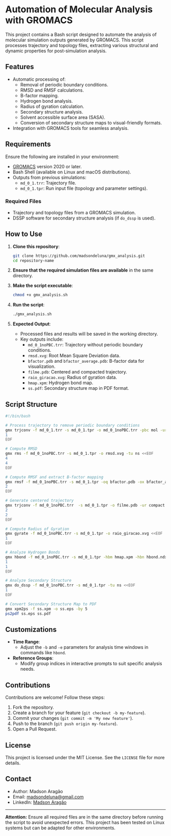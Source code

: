 # Automation of Molecular Analysis with GROMACS

This project contains a Bash script designed to automate the analysis of molecular simulation outputs generated by GROMACS. This script processes trajectory and topology files, extracting various structural and dynamic properties for post-simulation analysis.

## Features

- Automatic processing of:
  - Removal of periodic boundary conditions.
  - RMSD and RMSF calculations.
  - B-factor mapping.
  - Hydrogen bond analysis.
  - Radius of gyration calculation.
  - Secondary structure analysis.
  - Solvent accessible surface area (SASA).
  - Conversion of secondary structure maps to visual-friendly formats.
- Integration with GROMACS tools for seamless analysis.

## Requirements

Ensure the following are installed in your environment:

- [GROMACS](http://www.gromacs.org/) version 2020 or later.
- Bash Shell (available on Linux and macOS distributions).
- Outputs from previous simulations:
  - `md_0_1.trr`: Trajectory file.
  - `md_0_1.tpr`: Run input file (topology and parameter settings).

### Required Files

- Trajectory and topology files from a GROMACS simulation.
- DSSP software for secondary structure analysis (if `do_dssp` is used).

## How to Use

1. **Clone this repository**:
   ```bash
   git clone https://github.com/madsondeluna/gmx_analysis.git
   cd repository-name
   ```

2. **Ensure that the required simulation files are available** in the same directory.

3. **Make the script executable**:
   ```bash
   chmod +x gmx_analysis.sh
   ```

4. **Run the script**:
   ```bash
   ./gmx_analysis.sh
   ```

5. **Expected Output**:
   - Processed files and results will be saved in the working directory.
   - Key outputs include:
     - `md_0_1noPBC.trr`: Trajectory without periodic boundary conditions.
     - `rmsd.xvg`: Root Mean Square Deviation data.
     - `bfactor.pdb` and `bfactor_average.pdb`: B-factor data for visualization.
     - `filme.pdb`: Centered and compacted trajectory.
     - `raio_giracao.xvg`: Radius of gyration data.
     - `hmap.xpm`: Hydrogen bond map.
     - `ss.pdf`: Secondary structure map in PDF format.

## Script Structure

```bash
#!/bin/bash

# Process trajectory to remove periodic boundary conditions
gmx trjconv -f md_0_1.trr -s md_0_1.tpr -o md_0_1noPBC.trr -pbc mol -ur compact <<EOF
1
EOF

# Compute RMSD
gmx rms -f md_0_1noPBC.trr -s md_0_1.tpr -o rmsd.xvg -tu ns <<EOF
4
4
EOF

# Compute RMSF and extract B-factor mapping
gmx rmsf -f md_0_1noPBC.trr -s md_0_1.tpr -oq bfactor.pdb -ox bfactor_average.pdb -res <<EOF
2
EOF

# Generate centered trajectory
gmx trjconv -f md_0_1noPBC.trr  -s md_0_1.tpr -o filme.pdb -ur compact -center -pbc mol <<EOF
2
2
EOF

# Compute Radius of Gyration
gmx gyrate -f md_0_1noPBC.trr -s md_0_1.tpr -o raio_giracao.xvg <<EOF
1
EOF

# Analyze Hydrogen Bonds
gmx hbond -f md_0_1noPBC.trr -s md_0_1.tpr -hbm hmap.xpm -hbn hbond.ndx -b 1 -e 10000 <<EOF
1
1
EOF

# Analyze Secondary Structure
gmx do_dssp -f md_0_1noPBC.trr -s md_0_1.tpr -tu ns <<EOF
1
EOF

# Convert Secondary Structure Map to PDF
gmx xpm2ps -f ss.xpm -o ss.eps -by 5
ps2pdf ss.eps ss.pdf
```

## Customizations

- **Time Range**:
  - Adjust the `-b` and `-e` parameters for analysis time windows in commands like `hbond`.
- **Reference Groups**:
  - Modify group indices in interactive prompts to suit specific analysis needs.

## Contributions

Contributions are welcome! Follow these steps:

1. Fork the repository.
2. Create a branch for your feature (`git checkout -b my-feature`).
3. Commit your changes (`git commit -m 'My new feature'`).
4. Push to the branch (`git push origin my-feature`).
5. Open a Pull Request.

## License

This project is licensed under the MIT License. See the `LICENSE` file for more details.

## Contact

- Author: Madson Aragão
- Email: [madsondeluna@gmail.com](mailto:madsondeluna@gmail.com)
- LinkedIn: [Madson Aragão](https://www.linkedin.com/in/madsonaragao/)

---

**Attention:** Ensure all required files are in the same directory before running the script to avoid unexpected errors. This project has been tested on Linux systems but can be adapted for other environments.
